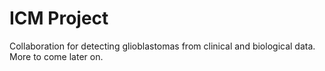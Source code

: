 # ICM Project
Collaboration for detecting glioblastomas from clinical and biological data. More to come later on. 
